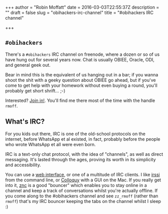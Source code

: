 +++
author = "Robin Moffatt"
date = 2016-03-03T22:55:37Z
description = ""
draft = false
slug = "obihackers-irc-channel"
title = "#obihackers IRC channel"

+++

## `#obihackers`

There's a `#obihackers` IRC channel on freenode, where a dozen or so of us have hung out for several years now. Chat is usually OBIEE, Oracle, ODI, and general geek out.

Bear in mind this is the equivalent of us hanging out in a bar; if you wanna shoot the shit with a geeky question about OBIEE go ahead, but if you've come to get help with your homework without even buying a round, you'll probably get short shrift... ;-)

Interested? [Join in!](http://webchat.freenode.net/?channels=%23obihackers&uio=d4). You'll find me there most of the time with the handle `rmoff`.


## What's IRC? 

For you kids out there, IRC is one of the old-school protocols on the internet, before WhatsApp et al existed, in fact, probably before the people who wrote WhatsApp et all were even born. 

IRC is a text-only chat protocol, with the idea of "channels", as well as direct messaging. It's lasted through the ages, proving its worth in its simplicity and accessibility. 

You can use a [web interface](http://webchat.freenode.net/?channels=%23obihackers&uio=d4), or one of a multitude of IRC clients. I like [irssi](https://irssi.org/) from the command line, or [Colloquy](http://colloquy.info/) with a GUI on the Mac. If you really get into it, [znc](http://wiki.znc.in/ZNC) is a good "bouncer" which enables you to stay online in a channel and keep a track of conversations whilst you're actually offline. If you come along to the #obihackers channel and see `zz_rmoff` (rather than `rmoff`) that's my IRC bouncer keeping the tabs on the channel whilst I sleep :)